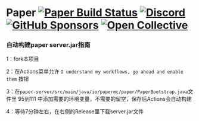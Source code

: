 Paper [![Paper Build Status](https://img.shields.io/github/actions/workflow/status/PaperMC/Paper/build.yml?branch=main)](https://github.com/PaperMC/Paper/actions)
[![Discord](https://img.shields.io/discord/289587909051416579.svg?label=&logo=discord&logoColor=ffffff&color=7389D8&labelColor=6A7EC2)](https://discord.gg/papermc)
[![GitHub Sponsors](https://img.shields.io/github/sponsors/papermc?label=GitHub%20Sponsors)](https://github.com/sponsors/PaperMC)
[![Open Collective](https://img.shields.io/opencollective/all/papermc?label=OpenCollective%20Sponsors)](https://opencollective.com/papermc)
===========

### 自动构建paper server.jar指南

1：fork本项目

2：在Actions菜单允许 `I understand my workflows, go ahead and enable them` 按钮

3：在`paper-server/src/main/java/io/papermc/paper/PaperBootstrap.java`文件里 95到111 中添加需要的环境变量，不需要的留空，保存后Actions会自动构建

4：等待7分钟左右，在右侧的Release里下载server.jar文件
